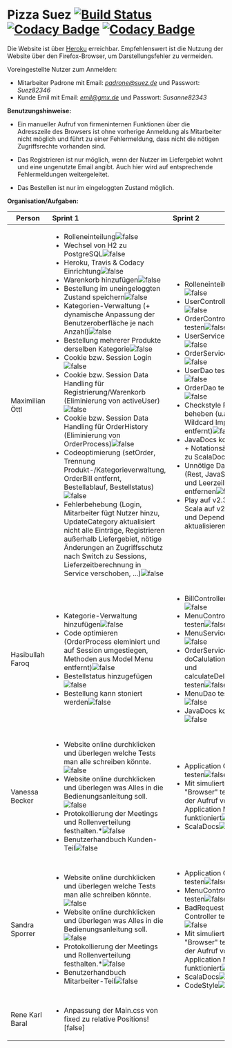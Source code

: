 # Pizza Suez [![Build Status](https://travis-ci.org/swenib/grp1B-pizza.svg?branch=master)](https://travis-ci.org/swenib/grp1B-pizza) [![Codacy Badge](https://api.codacy.com/project/badge/Coverage/b94b30622e2d49a9b194287064d25cdc)](https://www.codacy.com/app/maximilianoe/grp1B-pizza?utm_source=github.com&amp;utm_medium=referral&amp;utm_content=swenib/grp1B-pizza&amp;utm_campaign=Badge_Coverage) [![Codacy Badge](https://api.codacy.com/project/badge/Grade/b94b30622e2d49a9b194287064d25cdc)](https://www.codacy.com/app/maximilianoe/grp1B-pizza?utm_source=github.com&amp;utm_medium=referral&amp;utm_content=swenib/grp1B-pizza&amp;utm_campaign=Badge_Grade)

Die Website ist über [Heroku](http://grp1b-pizza.herokuapp.com/) erreichbar. Empfehlenswert ist die Nutzung der Website über den Firefox-Browser, um Darstellungsfehler zu vermeiden.

Voreingestellte Nutzer zum Anmelden:

* Mitarbeiter Padrone mit Email: *padrone@suez.de* und Passwort: *Suez82346*
* Kunde Emil mit Email: *emil@gmx.de* und Passwort: *Susanne82343*


**Benutzungshinweise:**

* Ein manueller Aufruf von firmeninternen Funktionen über die Adresszeile des Browsers ist ohne vorherige Anmeldung als Mitarbeiter nicht möglich und führt zu einer Fehlermeldung, dass nicht die nötigen Zugriffsrechte vorhanden sind.

* Das Registrieren ist nur möglich, wenn der Nutzer im Liefergebiet wohnt und eine ungenutzte Email angibt. Auch hier wird auf entsprechende Fehlermeldungen weitergeleitet.

* Das Bestellen ist nur im eingeloggten Zustand möglich.


**Organisation/Aufgaben:**

|    Person             | Sprint 1 | Sprint 2 |
| --------------------- | :-------- | :-------- |
| Maximilian Öttl       | <ul><li>Rolleneinteilung![false](https://cdn0.iconfinder.com/data/icons/small-n-flat/24/678134-sign-check-24.png)</li><li>Wechsel von H2 zu PostgreSQL![false](https://cdn0.iconfinder.com/data/icons/small-n-flat/24/678134-sign-check-24.png)</li><li>Heroku, Travis & Codacy Einrichtung![false](https://cdn0.iconfinder.com/data/icons/small-n-flat/24/678134-sign-check-24.png)</li><li>Warenkorb hinzufügen![false](https://cdn0.iconfinder.com/data/icons/small-n-flat/24/678134-sign-check-24.png)</li><li>Bestellung im uneingeloggten Zustand speichern![false](https://cdn0.iconfinder.com/data/icons/small-n-flat/24/678134-sign-check-24.png)</li><li>Kategorien-Verwaltung (+ dynamische Anpassung der Benutzeroberfläche je nach Anzahl)![false](https://cdn0.iconfinder.com/data/icons/small-n-flat/24/678134-sign-check-24.png)</li><li>Bestellung mehrerer Produkte derselben Kategorie![false](https://cdn0.iconfinder.com/data/icons/small-n-flat/24/678134-sign-check-24.png)</li><li>Cookie bzw. Session Login![false](https://cdn0.iconfinder.com/data/icons/small-n-flat/24/678134-sign-check-24.png)</li><li>Cookie bzw. Session Data Handling für Registrierung/Warenkorb (Eliminierung von activeUser)![false](https://cdn0.iconfinder.com/data/icons/small-n-flat/24/678134-sign-check-24.png)</li><li>Cookie bzw. Session Data Handling für OrderHistory (Eliminierung von OrderProcess)![false](https://cdn0.iconfinder.com/data/icons/small-n-flat/24/678134-sign-check-24.png)</li><li>Codeoptimierung (setOrder, Trennung Produkt-/Kategorieverwaltung, OrderBill entfernt, Bestellablauf, Bestellstatus)![false](https://cdn0.iconfinder.com/data/icons/small-n-flat/24/678134-sign-check-24.png)</li><li>Fehlerbehebung (Login, Mitarbeiter fügt Nutzer hinzu, UpdateCategory aktualisiert nicht alle Einträge, Registrieren außerhalb Liefergebiet, nötige Änderungen an Zugriffsschutz nach Switch zu Sessions, Lieferzeitberechnung in Service verschoben, ...)![false](https://cdn0.iconfinder.com/data/icons/small-n-flat/24/678134-sign-check-24.png)</li></ul> | <ul><li>Rolleneinteilung![false](https://cdn0.iconfinder.com/data/icons/small-n-flat/24/678134-sign-check-24.png)</li><li>UserController testen![false](https://cdn0.iconfinder.com/data/icons/small-n-flat/24/678134-sign-check-24.png)</li><li>OrderController testen![false](https://cdn0.iconfinder.com/data/icons/small-n-flat/24/678134-sign-check-24.png)</li><li>UserService testen![false](https://cdn0.iconfinder.com/data/icons/small-n-flat/24/678134-sign-check-24.png)</li><li>OrderService testen![false](https://cdn0.iconfinder.com/data/icons/small-n-flat/24/678134-sign-check-24.png)</li><li>UserDao testen![false](https://cdn0.iconfinder.com/data/icons/small-n-flat/24/678134-sign-check-24.png)</li><li>OrderDao testen![false](https://cdn0.iconfinder.com/data/icons/small-n-flat/24/678134-sign-check-24.png)</li><li>Checkstyle Fehler beheben (u.a. Wildcard Imports entfernt)![false](https://cdn0.iconfinder.com/data/icons/small-n-flat/24/678134-sign-check-24.png)</li><li>JavaDocs korrigieren + Notationsänderung zu ScalaDocs![false](https://cdn0.iconfinder.com/data/icons/small-n-flat/24/678134-sign-check-24.png)</li><li>Unnötige Dateien (Rest, JavaScript) und Leerzeilen entfernen![false](https://cdn0.iconfinder.com/data/icons/small-n-flat/24/678134-sign-check-24.png)</li><li>Play auf v2.3.10, Scala auf v2.11.11 und Dependencies aktualisieren![false](https://cdn0.iconfinder.com/data/icons/small-n-flat/24/678134-sign-check-24.png)</li></ul>
| Hasibullah Faroq      | <ul><li>Kategorie-Verwaltung hinzufügen![false](https://cdn0.iconfinder.com/data/icons/small-n-flat/24/678134-sign-check-24.png)</li><li>Code optimieren (OrderProcess eleminiert und auf Session umgestiegen, Methoden aus Model Menu entfernt)![false](https://cdn0.iconfinder.com/data/icons/small-n-flat/24/678134-sign-check-24.png)</li><li>Bestellstatus hinzugefügen![false](https://cdn0.iconfinder.com/data/icons/small-n-flat/24/678134-sign-check-24.png)</li><li>Bestellung kann stoniert werden![false](https://cdn0.iconfinder.com/data/icons/small-n-flat/24/678134-sign-check-24.png)| <ul><li>BillController testen![false](https://cdn0.iconfinder.com/data/icons/small-n-flat/24/678134-sign-check-24.png)</li><li>MenuController testen![false](https://cdn0.iconfinder.com/data/icons/small-n-flat/24/678134-sign-check-24.png)</li><li>MenuService testen![false](https://cdn0.iconfinder.com/data/icons/small-n-flat/24/678134-sign-check-24.png)</li><li>OrderService doCalulationForBill und calculateDeliveryTime testen![false](https://cdn0.iconfinder.com/data/icons/small-n-flat/24/678134-sign-check-24.png)</li><li>MenuDao testen![false](https://cdn0.iconfinder.com/data/icons/small-n-flat/24/678134-sign-check-24.png)</li><li>JavaDocs korrigieren![false](https://cdn0.iconfinder.com/data/icons/small-n-flat/24/678134-sign-check-24.png)</li></ul>
| Vanessa Becker       | <ul><li>Website online durchklicken und überlegen welche Tests man alle schreiben könnte.![false](https://cdn0.iconfinder.com/data/icons/small-n-flat/24/678134-sign-check-24.png)</li><li>Website online durchklicken und überlegen was Alles in die Bedienungsanleitung soll.![false](https://cdn0.iconfinder.com/data/icons/small-n-flat/24/678134-sign-check-24.png)</li><li>Protokollierung der Meetings und Rollenverteilung festhalten.*![false](https://cdn0.iconfinder.com/data/icons/small-n-flat/24/678134-sign-check-24.png)</li><li>Benutzerhandbuch Kunden-Teil![false](https://cdn0.iconfinder.com/data/icons/small-n-flat/24/678134-sign-check-24.png)| <ul><li>Application Controller testen![false](https://cdn0.iconfinder.com/data/icons/small-n-flat/24/678134-sign-check-24.png)</li><li>Mit simulierten "Browser" testen, ob der Aufruf von den Application Methoden funktioniert![false](https://cdn0.iconfinder.com/data/icons/small-n-flat/24/678134-sign-check-24.png)</li><li>ScalaDocs![false](https://cdn0.iconfinder.com/data/icons/small-n-flat/24/678134-sign-check-24.png)</li></ul>
| Sandra Sporrer        | <ul><li>Website online durchklicken und überlegen welche Tests man alle schreiben könnte.![false](https://cdn0.iconfinder.com/data/icons/small-n-flat/24/678134-sign-check-24.png)</li><li>Website online durchklicken und überlegen was Alles in die Bedienungsanleitung soll.![false](https://cdn0.iconfinder.com/data/icons/small-n-flat/24/678134-sign-check-24.png)</li><li>Protokollierung der Meetings und Rollenverteilung festhalten.*![false](https://cdn0.iconfinder.com/data/icons/small-n-flat/24/678134-sign-check-24.png)</li><li>Benutzerhandbuch Mitarbeiter-Teil![false](https://cdn0.iconfinder.com/data/icons/small-n-flat/24/678134-sign-check-24.png)| <ul><li>Application Controller testen![false](https://cdn0.iconfinder.com/data/icons/small-n-flat/24/678134-sign-check-24.png)</li><li>MenuController testen![false](https://cdn0.iconfinder.com/data/icons/small-n-flat/24/678134-sign-check-24.png)</li><li>BadRequest im Controller testen![false](https://cdn0.iconfinder.com/data/icons/small-n-flat/24/678134-sign-check-24.png)</li><li>Mit simulierten "Browser" testen, ob der Aufruf von den Application Methoden funktioniert![false](https://cdn0.iconfinder.com/data/icons/small-n-flat/24/678134-sign-check-24.png)</li><li>ScalaDocs![false](https://cdn0.iconfinder.com/data/icons/small-n-flat/24/678134-sign-check-24.png)</li><li>CodeStyle![false](https://cdn0.iconfinder.com/data/icons/small-n-flat/24/678134-sign-check-24.png)</li></ul>
| Rene Karl Baral       | <ul><li>Anpassung der Main.css von fixed zu relative Positions![false]</li></ul>

